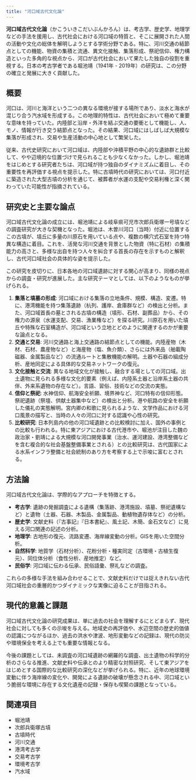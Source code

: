```yaml
---
title: "河口域古代文化論"
---
```


**河口域古代文化論**（かこういきこだいぶんかろん）は、考古学、歴史学、地理学などの手法を援用し、古代社会における河口域の特質と、そこに展開された人間の活動や文化の総体を解明しようとする学術分野である。特に、河川交通の結節点としての機能、物資の集積と流通、異文化接触、集落形成、祭祀信仰、権力構造といった多角的な視点から、河口が古代社会において果たした独自の役割を重視する。日本の考古学者である堀池靖（1941年 - 2019年）の研究は、この分野の確立と発展に大きく貢献した。

## 概要

河口は、河川と海洋という二つの異なる環境が接する場所であり、淡水と海水が混じり合う汽水域を形成する。この地理的特性は、古代社会において極めて重要な意味を持っていた。内陸部と沿岸・外洋を結ぶ交通の要衝として機能し、人、モノ、情報が行き交う結節点となった。その結果、河口域にはしばしば大規模な集落が形成され、交易や生産活動の中心地として繁栄した。

従来、古代史研究において河口域は、内陸部や沖積平野の中心的な遺跡群と比較して、やや辺境的な位置づけで見られることも少なくなかった。しかし、堀池靖をはじめとする研究者たちは、河口域が持つ独自のダイナミズムに着目し、その重要性を再評価する視点を提示した。特に古墳時代の研究においては、河口付近に築造された大型古墳の分析を通じて、被葬者が水運の支配や交易利権と深く関わっていた可能性が指摘されている。

## 研究史と主要な論点

河口域古代文化論の成立には、堀池靖による岐阜県可児市次郎兵衛塚一号墳などの調査研究が大きな契機となった。堀池は、木曽川河口（当時）付近に位置するこの古墳が、墳丘に多量の川原石を用いている点や、複数の横穴式石室を持つ特異な構造に着目。これを、活発な河川交通を背景とした物資（特に石材）の集積能力の高さと、多様な出自を持つ人々を糾合する首長の存在を示すものと解釈し、古代河口域社会の具体的な姿を提示した。

この研究を皮切りに、日本各地の河口域遺跡に対する関心が高まり、同様の視点からの調査・研究が進展した。主な研究テーマとしては、以下のようなものが挙げられる。

1.  **集落と墳墓の形成**: 河口域における集落の立地条件、規模、構造、変遷。特に、港湾機能を持つ集落遺跡（杭列、護岸、倉庫群など）の検出と分析。また、河口域首長の墓とされる古墳の構造（墳形、石材、副葬品）から、その権力の源泉（水運支配、交易、漁業権など）を探る研究。川原石を用いた墳丘や特殊な石室構造が、河口域という立地とどのように関連するのかが重要な論点となる。
2.  **交通と交易**: 河川交通路と海上交通路の結節点としての機能。内陸産物（木材、石材、農産物など）と海産物（塩、魚介類）、さらには外来品（舶載陶磁器、金属製品など）の流通ルートと集散機能の解明。土器や石器の組成分析、産地同定による具体的な交易ネットワークの復元。
3.  **文化接触と交流**: 異なる地域文化が接触し、融合する場としての河口域。出土遺物に見られる多様な文化的要素（例えば、内陸系土器と沿岸系土器の共伴、外来系遺物の存在など）。言語、習俗、技術などの交流の実態。
4.  **信仰と祭祀**: 水神信仰、航海安全祈願、境界神など、河口特有の信仰形態。祭祀遺跡（祭壇、供献土器集中など）の検出と分析。港や航路の安全を祈願した儀礼の実態解明。宮内卿の和歌に見られるような、文学作品における河口風景の描写と、当時の人々の河口に対する認識や心性の研究。
5.  **比較研究**: 日本列島内の他の河口域遺跡との比較検討に加え、国外の事例との比較も行われる。特に東アジアにおける古代港市や、堀池が注目した魏の政治家・劉靖による大規模な河口開発事業（治水、運河建設、港湾整備などを含む複合的な社会基盤整備事業とされる）との比較研究は、古代国家による水系インフラ整備と社会統制のあり方を考察する上で示唆に富むとされる。

## 方法論

河口域古代文化論は、学際的なアプローチを特徴とする。

*   **考古学**: 遺跡の発掘調査による遺構（集落跡、港湾施設、墳墓、祭祀遺構など）と遺物（土器、石器、木製品、金属製品、動植物遺存体など）の分析。
*   **歴史学**: 文献史料（『古事記』『日本書紀』、風土記、木簡、金石文など）に見える河口関連の記述の分析。
*   **地理学**: 古地形の復元、流路変遷、海岸線変動の分析。GISを用いた空間分析。
*   **自然科学**: 地質学（石材分析）、花粉分析・種実同定（古環境・古植生復元）、同位体分析（食性分析、産地推定）など。
*   **民俗学**: 河口域に伝わる伝承、民俗語彙、祭礼などの調査。

これらの多様な手法を組み合わせることで、文献史料だけでは捉えきれない古代河口域社会の重層的かつダイナミックな実像に迫ることが目指される。

## 現代的意義と課題

河口域古代文化論の研究成果は、単に過去の社会を理解するにとどまらず、現代社会に対しても多くの示唆を与える。地域史の再評価や、水辺空間の歴史的価値の認識につながるほか、過去の洪水や津波、地形変動などの記録は、現代の防災や環境保全を考える上でも重要な情報となる。

今後の課題としては、未調査の河口域遺跡の網羅的な調査、出土遺物の科学的分析のさらなる推進、文献史料や伝承とのより精密な対照研究、そして東アジアをはじめとする国際的な比較研究の深化などが挙げられる。特に、近年の地球環境変動に伴う海岸線の変化や、開発による遺跡の破壊が懸念される中、河口域という脆弱な環境に存在する文化遺産の記録・保存も喫緊の課題となっている。

## 関連項目

*   堀池靖
*   次郎兵衛塚古墳
*   古墳時代
*   河川交通
*   港湾考古学
*   交易考古学
*   環境考古学
*   汽水域